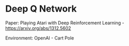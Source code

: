 # Deep Q Network 
Paper: Playing Atari with Deep Reinforcement Learning - https://arxiv.org/abs/1312.5602

Environment: OpenAI - Cart Pole
